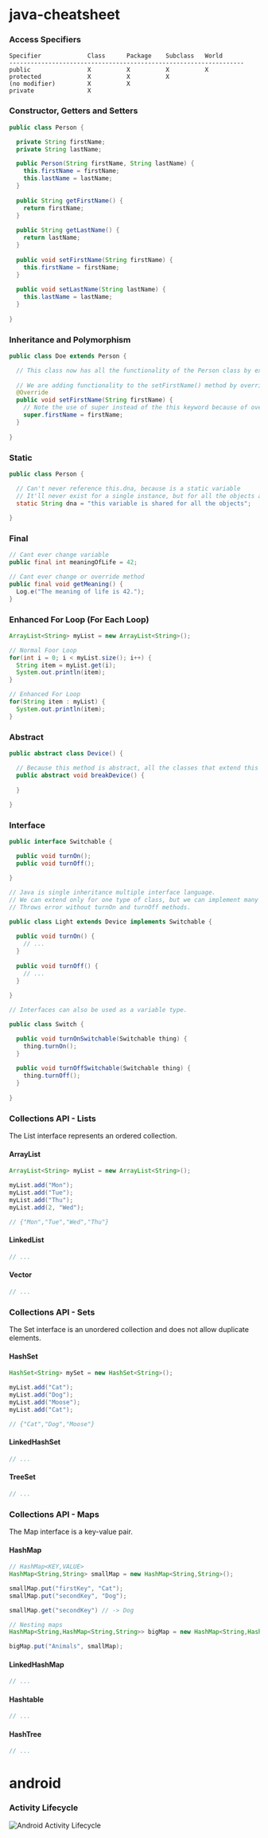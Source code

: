 # java-cheatsheet

### Access Specifiers
```
Specifier             Class      Package    Subclass   World
------------------------------------------------------------------
public                X          X          X          X
protected             X          X          X
(no modifier)         X          X
private               X
```

### Constructor, Getters and Setters
```java
public class Person {

  private String firstName;
  private String lastName;

  public Person(String firstName, String lastName) {
    this.firstName = firstName;
    this.lastName = lastName;
  }
  
  public String getFirstName() {
    return firstName;
  }
  
  public String getLastName() {
    return lastName;
  }
  
  public void setFirstName(String firstName) {
    this.firstName = firstName;
  }
  
  public void setLastName(String lastName) {
    this.lastName = lastName;
  }
  
}
```

### Inheritance and Polymorphism
```java
public class Doe extends Person {

  // This class now has all the functionality of the Person class by extending it.
  
  // We are adding functionality to the setFirstName() method by overriding it.
  @Override
  public void setFirstName(String firstName) {
    // Note the use of super instead of the this keyword because of override.
    super.firstName = firstName;
  }
  
}
```

### Static
```java
public class Person {

  // Can't never reference this.dna, because is a static variable
  // It'll never exist for a single instance, but for all the objects at same time
  static String dna = "this variable is shared for all the objects";
  
}
```

### Final
```java
// Cant ever change variable
public final int meaningOfLife = 42;

// Cant ever change or override method
public final void getMeaning() {
  Log.e("The meaning of life is 42.");
}
```

### Enhanced For Loop (For Each Loop)
```java
ArrayList<String> myList = new ArrayList<String>();

// Normal Foor Loop
for(int i = 0; i < myList.size(); i++) {
  String item = myList.get(i);
  System.out.println(item);
}

// Enhanced For Loop
for(String item : myList) {
  System.out.println(item);
}
```

### Abstract
```java
public abstract class Device() {

  // Because this method is abstract, all the classes that extend this class need to implement the breakDevice() method.
  public abstract void breakDevice() {
  
  }
  
}
```

### Interface
```java
public interface Switchable {

  public void turnOn();
  public void turnOff();

}

// Java is single inheritance multiple interface language.
// We can extend only for one type of class, but we can implement many interfaces.
// Throws error without turnOn and turnOff methods.

public class Light extends Device implements Switchable {
  
  public void turnOn() {
    // ...
  }
  
  public void turnOff() {
    // ...
  }
  
}

// Interfaces can also be used as a variable type.

public class Switch {

  public void turnOnSwitchable(Switchable thing) {
    thing.turnOn();
  }
  
  public void turnOffSwitchable(Switchable thing) {
    thing.turnOff();
  }
  
}
```

### Collections API - Lists
The List interface represents an ordered collection.

#### ArrayList
```java
ArrayList<String> myList = new ArrayList<String>();

myList.add("Mon");
myList.add("Tue");
myList.add("Thu");
myList.add(2, "Wed");

// {"Mon","Tue","Wed","Thu"}
```

#### LinkedList
```java
// ...
```

#### Vector
```java
// ...
```

### Collections API - Sets
The Set interface is an unordered collection and does not allow duplicate elements.

#### HashSet
```java
HashSet<String> mySet = new HashSet<String>();

myList.add("Cat");
myList.add("Dog");
myList.add("Moose");
myList.add("Cat");

// {"Cat","Dog","Moose"}
```

#### LinkedHashSet
```java
// ...
```

#### TreeSet
```java
// ...
```

### Collections API - Maps
The Map interface is a key-value pair.

#### HashMap
```java
// HashMap<KEY,VALUE>
HashMap<String,String> smallMap = new HashMap<String,String>();

smallMap.put("firstKey", "Cat");
smallMap.put("secondKey", "Dog");

smallMap.get("secondKey") // -> Dog

// Nesting maps
HashMap<String,HashMap<String,String>> bigMap = new HashMap<String,HashMap<String,String>>();

bigMap.put("Animals", smallMap);
```

#### LinkedHashMap
```java
// ...
```

#### Hashtable
```java
// ...
```

#### HashTree
```java
// ...
```

# android

### Activity Lifecycle
![Android Activity Lifecycle](https://github.com/diogocapela/java-cheatsheet/raw/master/img/android-activity-lifecycle.png)

